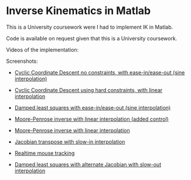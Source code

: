 # Inverse Kinematics in Matlab

This is a University coursework were I had to implement IK in Matlab.

Code is available on request given that this is a University coursework.

Videos of the implementation:

Screenshots:

- [Cyclic Coordinate Descent no constraints, with ease-in/ease-out (sine interpolation)](https://www.youtube.com/watch?v=9prZmRCSpcA)

- [Cyclic Coordinate Descent using hard constraints, with linear interpolation](https://www.youtube.com/watch?v=WsIN8bGwiXA)

- [Damped least squares with ease-in/ease-out (sine interpolation)](https://www.youtube.com/watch?v=EAr3aGUB9yQ)

- [Moore-Penrose inverse with linear interpolation (added control)](https://www.youtube.com/watch?v=HqB0dsmd6Ew)

- [Moore-Penrose inverse with linear interpolation](https://www.youtube.com/watch?v=fVt-XbYEoqQ)

- [Jacobian transpose with slow-in interpolation](https://www.youtube.com/watch?v=SgZEpHUljvQ)

- [Realtime mouse tracking](https://www.youtube.com/watch?v=lsZqUw4vqJE)

- [Damped least squares with alternate Jacobian with slow-out interpolation](https://www.youtube.com/watch?v=PGYvRtaebIw)



